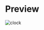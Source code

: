 # Preview
![clock](https://github.com/monotera/HTML-CSS-JS-learning/blob/master/Clock/images/clock.png)
